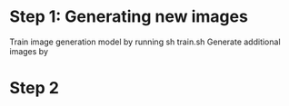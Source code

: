# Step 1: Generating new images  
Train image generation model by running sh train.sh
Generate additional images by 
# Step 2
